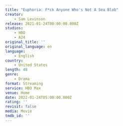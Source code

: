 ```yaml
---
title: "Euphoria: F*ck Anyone Who's Not A Sea Blob"
creator:
    - Sam Levinson
release: 2021-01-24T00:00:00.000Z
studios:
    - HBO
    - A24
original_title: ''
original_language: en
language:
    - English
country:
    - United States
length: 48
genre:
    - Drama
format: Streaming
service: HBO Max
venue: Home
date: 2022-01-24T05:00:00.000Z
rating: ''
revisit: false
media: Movie
tmdb_id: ''
---
```

